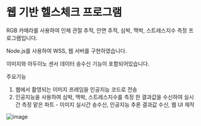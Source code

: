 # 웹 기반 헬스체크 프로그램
RGB 카메라를 사용하여 인체 관절 추적, 안면 추적, 심박, 맥박, 스트레스지수 측정 프로그램입니다.

Node.js를 사용하여 WSS, 웹 서버를 구현하였습니다.

이미지와 아두이노 센서 데이터 송수신 기능이 포함되어있습니다.

주요기능
1. 웹에서 촬영되는 이미지 프레임을 인공지능 코드로 전송
2. 인공지능을 사용하여 심박, 맥박, 스트레스지수를 측정 한 결과값을 수신하여 실시간 측정
맡은 파트 - 이미지 실시간 송수신, 인공지능 추론 결과값 수신, 웹 UI 제작


![image](https://github.com/Hong-SukJun/Web-based-health-check-program/assets/163775403/07919b3f-672d-4a87-8751-873ef5d84bc2)
